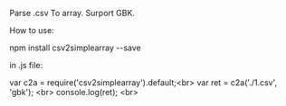 Parse .csv To array. Surport GBK.

How to use:

npm install csv2simplearray --save

in .js file:

var c2a = require('csv2simplearray').default;\<br>
var ret = c2a('./1.csv', 'gbk'); \<br>
console.log(ret); \<br>

